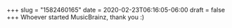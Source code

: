 +++
slug = "1582460165"
date = 2020-02-23T06:16:05-06:00
draft = false
+++
Whoever started MusicBrainz, thank you :)